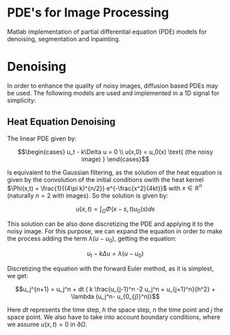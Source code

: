 # PDE's for Image Processing
Matlab implementation of partial differential equation (PDE) models for denoising, segmentation and inpainting.

# Denoising

In order to enhance the quality of noisy images, diffusion based PDEs may be used. The following models are used and implemented in a 1D signal for simplicity:

## Heat Equation Denoising

The linear PDE given by:

$$\begin{cases} u_t - k\Delta u = 0 \\
u(x,0) = u_0(x) \text{ (the noisy image) }
\end{cases}$$

Is equivalent to the Gaussian filtering, as the solution of the heat equation is given by the convolution of the initial conditions owith the heat kernel $\Phi(x,t) = \frac{1}{(4\pi k)^{n/2}} e^{-\frac{x^2}{4kt}}$ with $x \in \mathbb{R}^n$ (naturally $n=2$ with images). So the solution is given by:

$$u(x,t) = \int_\Omega \Phi(x-s,t) u_0(s)ds$$

This solution can be also done discretizing the PDE and applying it to the noisy image. For this purpose, we can expand the equaiton in order to make the process adding the term $\lambda (u-u_0)$, getting the equation:

$$u_t - k\Delta u = \lambda (u-u_0)$$

Discretizing the equation with the forward Euler method, as it is simplest, we get:

$$u_j^{n+1} = u_j^n + dt ( k \frac{u_{j-1}^n -2 u_j^n + u_{j+1}^n}{h^2} + \lambda (u_j^n- u_{0_{j}}^n))$$

Here $dt$ represents the time step, $h$ the space step, $n$ the time point and $j$ the space point. We also have to take into account boundary conditions, where we assume $u(x,t)=0$ in $\partial \Omega$.

